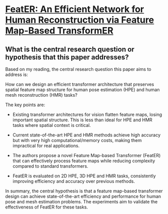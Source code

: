 # [FeatER: An Efficient Network for Human Reconstruction via Feature   Map-Based TransformER](https://arxiv.org/abs/2205.15448)

## What is the central research question or hypothesis that this paper addresses?

 Based on my reading, the central research question this paper aims to address is: 

How can we design an efficient transformer architecture that preserves spatial feature map structure for human pose estimation (HPE) and human mesh reconstruction (HMR) tasks?

The key points are:

- Existing transformer architectures for vision flatten feature maps, losing important spatial structure. This is less than ideal for HPE and HMR tasks where spatial context is critical.

- Current state-of-the-art HPE and HMR methods achieve high accuracy but with very high computational/memory costs, making them impractical for real applications. 

- The authors propose a novel Feature Map-based Transformer (FeatER) that can effectively process feature maps while reducing complexity compared to standard transformers.

- FeatER is evaluated on 2D HPE, 3D HPE and HMR tasks, consistently improving efficiency and accuracy over previous methods.

In summary, the central hypothesis is that a feature map-based transformer design can achieve state-of-the-art efficiency and performance for human pose and mesh estimation problems. The experiments aim to validate the effectiveness of FeatER for these tasks.
